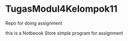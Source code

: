 # TugasModul4Kelompok11
Repo for doing assignment

this is a Notbeook Store simple program for assignment
